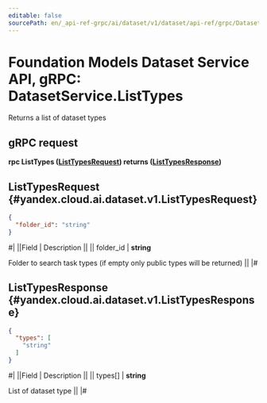 ```yaml
---
editable: false
sourcePath: en/_api-ref-grpc/ai/dataset/v1/dataset/api-ref/grpc/Dataset/listTypes.md
---
```


# Foundation Models Dataset Service API, gRPC: DatasetService.ListTypes

Returns a list of dataset types

## gRPC request

**rpc ListTypes ([ListTypesRequest](#yandex.cloud.ai.dataset.v1.ListTypesRequest)) returns ([ListTypesResponse](#yandex.cloud.ai.dataset.v1.ListTypesResponse))**

## ListTypesRequest {#yandex.cloud.ai.dataset.v1.ListTypesRequest}

```json
{
  "folder_id": "string"
}
```

#|
||Field | Description ||
|| folder_id | **string**

Folder to search task types (if empty only public types will be returned) ||
|#

## ListTypesResponse {#yandex.cloud.ai.dataset.v1.ListTypesResponse}

```json
{
  "types": [
    "string"
  ]
}
```

#|
||Field | Description ||
|| types[] | **string**

List of dataset type ||
|#